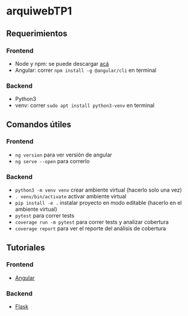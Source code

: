 # arquiwebTP1

## Requerimientos

### Frontend

* Node y npm: se puede descargar [acá](https://nodejs.org/en/download/)
* Angular: correr `npm install -g @angular/cli` en terminal

### Backend

* Python3
* venv: correr `sudo apt install python3-venv` en terminal

## Comandos útiles

### Frontend

* `ng version` para ver versión de angular
* `ng serve --open` para correrlo

### Backend

* `python3 -m venv venv` crear ambiente virtual (hacerlo solo una vez)
* `. venv/bin/activate` activar ambiente virtual
* `pip install -e .` instalar proyecto en modo editable (hacerlo en el ambiente virtual)
* `pytest` para correr tests
* `coverage run -m pytest` para correr tests y analizar cobertura
* `coverage report` para ver el reporte del análisis de cobertura

## Tutoriales

### Frontend

* [Angular](https://angular.io/tutorial/toh-pt0)

### Backend

* [Flask](https://flask.palletsprojects.com/en/1.1.x/tutorial/)
